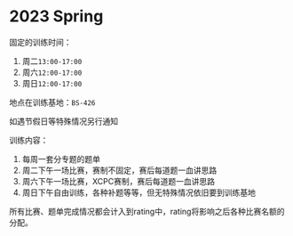 # 2023 Spring

固定的训练时间：

1. 周二`13:00-17:00`
2. 周六`12:00-17:00`
3. 周日`12:00-17:00`

地点在训练基地：`BS-426`

如遇节假日等特殊情况另行通知

训练内容：

1. 每周一套分专题的题单
2. 周二下午一场比赛，赛制不固定，赛后每道题一血讲思路
3. 周六下午一场比赛，XCPC赛制，赛后每道题一血讲思路
4. 周日下午自由训练，各种补题等等，但无特殊情况依旧要到训练基地

所有比赛、题单完成情况都会计入到rating中，rating将影响之后各种比赛名额的分配。




